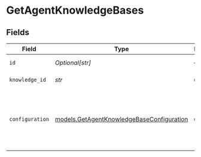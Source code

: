 # GetAgentKnowledgeBases


## Fields

| Field                                                                                        | Type                                                                                         | Required                                                                                     | Description                                                                                  |
| -------------------------------------------------------------------------------------------- | -------------------------------------------------------------------------------------------- | -------------------------------------------------------------------------------------------- | -------------------------------------------------------------------------------------------- |
| `id`                                                                                         | *Optional[str]*                                                                              | :heavy_minus_sign:                                                                           | The id of the resource                                                                       |
| `knowledge_id`                                                                               | *str*                                                                                        | :heavy_check_mark:                                                                           | The id of the resource                                                                       |
| `configuration`                                                                              | [models.GetAgentKnowledgeBaseConfiguration](../models/getagentknowledgebaseconfiguration.md) | :heavy_check_mark:                                                                           | Defines the configuration settings which can either be for a user message or a text entry.   |